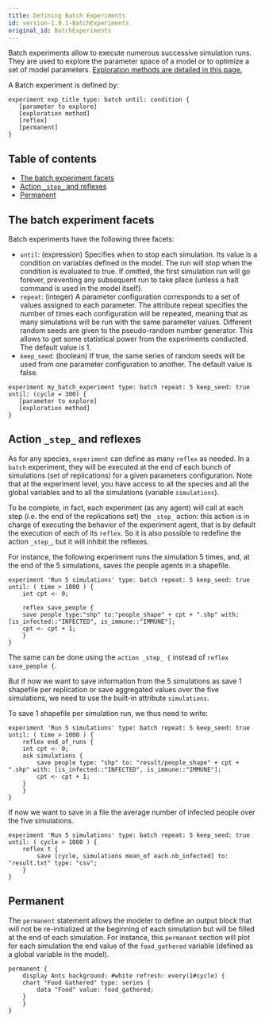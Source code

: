 ```yaml
---
title: Defining Batch Experiments
id: version-1.8.1-BatchExperiments
original_id: BatchExperiments
---
```



Batch experiments allow to execute numerous successive simulation runs. They are used to explore the parameter space of a model or to optimize a set of model parameters. [Exploration methods are detailed in this page.](ExplorationMethods)

A Batch experiment is defined by:

```
experiment exp_title type: batch until: condition {
   [parameter to explore]
   [exploration method]
   [reflex]
   [permanent]
}
```

## Table of contents 

* [The batch experiment facets](#the-batch-experiment-facets)
* [Action `_step_` and reflexes](#action-_step_-and-reflexes)
* [Permanent](#permanent)



## The batch experiment facets

Batch experiments have the following three facets:

* `until`: (expression) Specifies when to stop each simulation. Its value is a condition on variables defined in the model. The run will stop when the condition is evaluated to true. If omitted, the first simulation run will go forever, preventing any subsequent run to take place (unless a halt command is used in the model itself).
* `repeat`: (integer) A parameter configuration corresponds to a set of values assigned to each parameter. The attribute repeat specifies the number of times each configuration will be repeated, meaning that as many simulations will be run with the same parameter values. Different random seeds are given to the pseudo-random number generator. This allows to get some statistical power from the experiments conducted. The default value is 1.
* `keep_seed`: (boolean) If true, the same series of random seeds will be used from one parameter configuration to another. The default value is false.

```
experiment my_batch_experiment type: batch repeat: 5 keep_seed: true until: (cycle = 300) {
   [parameter to explore]
   [exploration method]
}
```


## Action `_step_` and reflexes

As for any species, `experiment` can define as many `reflex` as needed. In a `batch` experiment, they will be executed at the end of each bunch of simulations (set of replications) for a given parameters configuration. Note that at the experiment level, you have access to all the species and all the global variables and to all the simulations (variable `simulations`).

To be complete, in fact, each experiment (as any agent) will call at each step (i.e. the end of the replications set) the `_step_` action: this action is in charge of executing the behavior of the experiment agent, that is by default the execution of each of its `reflex`. So it is also possible to redefine the action `_step_`, but it will inhibit the reflexes.

For instance, the following experiment runs the simulation 5 times, and, at the end of the 5 simulations, saves the people agents in a shapefile.
```
experiment 'Run 5 simulations' type: batch repeat: 5 keep_seed: true until: ( time > 1000 ) {
    int cpt <- 0;

    reflex save_people {
	save people type:"shp" to:"people_shape" + cpt + ".shp" with: [is_infected::"INFECTED", is_immune::"IMMUNE"];
	cpt <- cpt + 1;
    }
}
```

The same can be done using the `action _step_ {` instead of `reflex save_people {`.

But if now we want to save information from the 5 simulations as save 1 shapefile per replication or save aggregated values over the five simulations, we need to use the built-in attribute `simulations`.

To save 1 shapefile per simulation run, we thus need to write:
```
experiment 'Run 5 simulations' type: batch repeat: 5 keep_seed: true until: ( time > 1000 ) {
    reflex end_of_runs {
	int cpt <- 0;
	ask simulations {
	    save people type: "shp" to: "result/people_shape" + cpt + ".shp" with: [is_infected::"INFECTED", is_immune::"IMMUNE"];
	    cpt <- cpt + 1;
	}
    }
}
```

If now we want to save in a file the average number of infected people over the five simulations.
```
experiment 'Run 5 simulations' type: batch repeat: 5 keep_seed: true until: ( cycle > 1000 ) {
    reflex t {
        save [cycle, simulations mean_of each.nb_infected] to: "result.txt" type: "csv";
    }
}
```

## Permanent
The `permanent` statement allows the modeler to define an output block that will not be re-initialized at the beginning of each simulation but will be filled at the end of each simulation.
For instance, this `permanent` section will plot for each simulation the end value of the `food_gathered` variable (defined as a global variable in the model).

```
permanent {
    display Ants background: #white refresh: every(1#cycle) {
	chart "Food Gathered" type: series {
	    data "Food" value: food_gathered;
	}
    }
}
```
